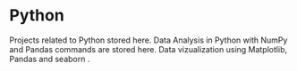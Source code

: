 # Python
Projects related to Python stored here.
Data Analysis in Python with NumPy and Pandas commands are stored here. Data vizualization using Matplotlib, Pandas and seaborn .
